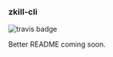 ### zkill-cli

![travis badge](https://travis-ci.org/nmcginn/zkill-cli.svg?branch=master)

Better README coming soon.
